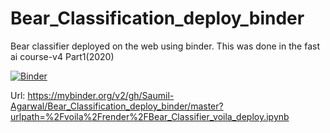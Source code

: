 # Bear_Classification_deploy_binder
 Bear classifier deployed on the web using binder. This was done in the fast ai course-v4  Part1(2020)

[![Binder](https://mybinder.org/badge_logo.svg)](https://mybinder.org/v2/gh/Saumil-Agarwal/Bear_Classification_deploy_binder/master?urlpath=%2Fvoila%2Frender%2FBear_Classifier_voila_deploy.ipynb)

Url: https://mybinder.org/v2/gh/Saumil-Agarwal/Bear_Classification_deploy_binder/master?urlpath=%2Fvoila%2Frender%2FBear_Classifier_voila_deploy.ipynb
